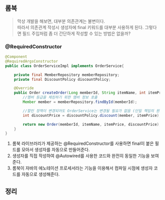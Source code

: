 ## 롬북
> 막상 개발을 해보면, 대부분 의존관계는 불변이다. <br/>
> 따라서 의존관계 작성시 생성자에 final 키워드를 대부분 사용하게 된다.
> 그렇다면 필드 주입처럼 좀 더 간단하게 작성할 수 있는 방법은 없을까?

### @RequiredConstructor
```java
@Component
@RequiredArgsConstructor
public class OrderServiceImpl implements OrderService{

    private final MemberRepository memberRepository;
    private final DiscountPolicy discountPolicy;

    @Override
    public Order createOrder(Long memberId, String itemName, int itemPrice) {
        //멤버 등급을 체킹하기 위한 멤버 정보 호출
        Member member = memberRepository.findById(memberId);

        //할인 정책이 변경되어도 OrderService는 변경될 필요가 없음 (단일 책임의 원칙)
        int discountPrice = discountPolicy.discount(member, itemPrice);

        return new Order(memberId, itemName, itemPrice, discountPrice);
    }
}
```
1. 롬북 라이브러리가 제공하는 @RequiredConstructor를 사용하면 final이 붙은 필드를 모아서 생성자를 자동으로 만들어준다. 
2. 생성자를 직접 작성하여 @Autowired를 사용한 코드와 완전히 동일한 기능을 보여준다.
3. 롬북이 자바의 에노테이션 프로세서라는 기능을 이용해서 컴파일 시점에 생성자 코드를 자동으로 생성해준다.


## 정리 


